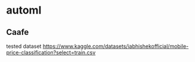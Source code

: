 # automl

## Caafe
tested dataset https://www.kaggle.com/datasets/iabhishekofficial/mobile-price-classification?select=train.csv
